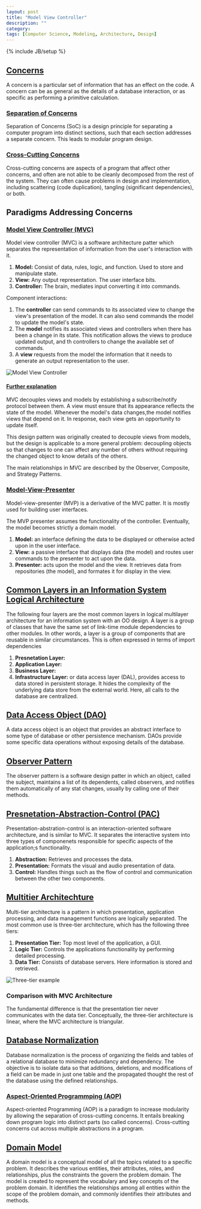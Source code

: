 ```yaml
---
layout: post
title: "Model View Controller"
description: ""
category: 
tags: [Computer Science, Modeling, Architecture, Design]
---
```

{% include JB/setup %}

[1]:  http://en.wikipedia.org/wiki/Model%E2%80%93view%E2%80%93controller
[2]:  http://en.wikipedia.org/wiki/Aspect-oriented_programming
[3]:  http://en.wikipedia.org/wiki/Separation_of_concerns
[4]:  http://en.wikipedia.org/wiki/Cross-cutting_concern
[5]:  http://en.wikipedia.org/wiki/Database_normalization
[6]:  http://en.wikipedia.org/wiki/Model%E2%80%93view%E2%80%93presenter
[7]:  http://en.wikipedia.org/wiki/Common_layers_in_an_information_system_logical_architecture
[8]:  http://en.wikipedia.org/wiki/Data_Access_Object
[9]:  http://en.wikipedia.org/wiki/Observer_pattern
[10]: http://en.wikipedia.org/wiki/Presentation%E2%80%93abstraction%E2%80%93control
[11]: http://en.wikipedia.org/wiki/Multitier_architecture#Three-tier_architecture
[12]: http://upload.wikimedia.org/wikipedia/commons/thumb/5/51/Overview_of_a_three-tier_application_vectorVersion.svg/400px-Overview_of_a_three-tier_application_vectorVersion.svg.png
[13]: http://upload.wikimedia.org/wikipedia/commons/thumb/f/fd/MVC-Process.png/200px-MVC-Process.png
[14]: http://en.wikipedia.org/wiki/Design_Patterns
[15]: http://en.wikipedia.org/wiki/Concern_(computer_science)
[16]: http://en.wikipedia.org/wiki/Domain_model

## [Concerns][15]
A concern is a particular set of information that has an effect on the
code. A concern can be as general as the details of a database
interaction, or as specific as performing a primitive calculation.


### [Separation of Concerns][3]
Separation of Concerns (SoC) is a design principle for separating a
computer program into distinct sections, such that each section
addresses a separate concern. This leads to modular program design. 

### [Cross-Cutting Concerns][4]
Cross-cutting concerns are aspects of a program that affect other
concerns, and often are not able to be cleanly decomposed from the rest
of the system. They can often cause problems in design and
implementation, including scattering (code duplication), tangling
(significant dependencies), or both.


## Paradigms Addressing Concerns

### [Model View Controller (MVC)][1]
Model view controller (MVC) is a software architecture patter which
separates the representation of information from the user's interaction
with it. 

1. __Model:__ Consist of data, rules, logic, and function. Used to store
   and manipulate state.
1. __View:__ Any output representation. The user interface bits. 
1. __Controller:__ The brain, mediates input converting it into commands.

Component interactions:

1. The __controller__ can send commands to its associated view to change the
   view's presentation of the model. It can also send commands the
   model to update the model's state. 
1. The __model__ notifies its associated views and controllers when there
   has been a change in its state. This notification allows the views to
   produce updated output, and th controllers to change the available
   set of commands. 
1. A __view__ requests from the model the information that it needs to
   generate an output representation to the user. 

![Model View Controller][13]

#### [Further explanation][14]
MVC decouples views and models by establishing a subscribe/notify
protocol between them. A view must ensure that its appearance reflects
the state of the model. Whenever the model's data changes,the model
notifies views that depend on it. In response, each view gets an
opportunity to update itself. 

This design pattern was originally created to decouple views from
models, but the design is applicable to a more general problem:
decoupling objects so that changes to one can affect any number of
others without requiring the changed object to know details of the
others. 

The main relationships in MVC are described by the Observer, Composite,
and Strategy Patterns. 


### [Model-View-Presenter][6]
Model-view-presenter (MVP) is a derivative of the MVC patter. It is
mostly used for building user interfaces. 

The MVP presenter assumes the functionality of the controller.
Eventually, the model becomes strictly a domain model. 

1. __Model:__ an interface defining the data to be displayed or
   otherwise acted upon in the user interface. 
1. __View:__ a passive interface that displays data (the model) and
   routes user commands to the presenter to act upon the data.
1. __Presenter:__ acts upon the model and the view. It retrieves data
   from repositories (the model), and formates it for display in the
   view.

## [Common Layers in an Information System Logical Architecture][7]
The following four layers are the most common layers in  logical
multilayer architecture for an information system with an OO design. A
layer is a group of classes that have the same set of link-time module
dependencies to other modules. In other words, a layer is a group of
components that are reusable in similar circumstances. This is often
expressed in terms of import dependencies

1. __Presnetation Layer:__ 
1. __Application Layer:__
1. __Business Layer:__
1. __Infrastructure Layer:__ or data access layer (DAL), provides access to
   data stored in persistent storage. It hides the complexity of the
   underlying data store from the external world. Here, all calls to the
   database are centralized. 

## [Data Access Object (DAO)][8]
A data access object is an object that provides an abstract interface to
some type of database or other persistence mechanism. DAOs provide some
specific data operations without exposing details of the database.

## [Observer Pattern][9]
The observer pattern is a software design patter in which an object,
called the subject, maintains a list of its dependents, called
observers, and notifies them automatically of any stat changes, usually
by calling one of their methods.

## [Presnetation-Abstraction-Control (PAC)][10]
Presentation-abstration-control is an interaction-oriented software
architecture, and is similar to MVC. It separates the interactive system
into three types of componenets responsible for specific aspects of the
application;s functionality. 

1. __Abstraction:__ Retrieves and processes the data.
1. __Presentation:__ Formats the visual and audio presentation of data.
1. __Control:__ Handles things such as the flow of control and
   communication between the other two components. 

## [Multitier Architechture][11]
Multi-tier architecture is a pattern in which presentation, application
processing, and data management functions are logically separated. The
most common use is three-tier architecture, which has the following
three tiers:

1. __Presentation Tier:__ Top most level of the application, a GUI.
1. __Logic Tier:__ Controls the applications functionality by performing
   detailed processing. 
1. __Data Tier:__ Consists of database servers. Here information is
   stored and retrieved. 

![Three-tier example][12]


### Comparison with MVC Architecture
The fundamental difference is that the presentation tier never
communicates with the data tier. Conceptually, the three-tier
architecture is linear, where the MVC architecture is triangular. 



## [Database Normalization][5]
Database normalization is the process of organizing the fields and
tables of a relational database to minimize redundancy and dependency.
The objective is to isolate data so that additions, deletions, and
modifications of a field can be made in just one table and the
propagated thought the rest of the database using the defined
relationships. 

### [Aspect-Oriented Programmping (AOP)][2]
Aspect-oriented Programming (AOP) is a paradigm to increase modularity
by allowing the separation of cross-cutting concerns. It entails
breaking down program logic into distinct parts (so called concerns).
Cross-cutting concerns cut across multiple abstractions in a program.

## [Domain Model][16]
A domain model is a conceptual model of all the topics related to a
specific problem. It describes the various entities, their attributes,
roles, and relationships, plus the constraints the govern the problem
domain. The model is created to represent the vocabulary and key
concepts of the problem domain. It identifies the relationships among
all entities within the scope of the problem domain, and commonly
identifies their attributes and methods. 

